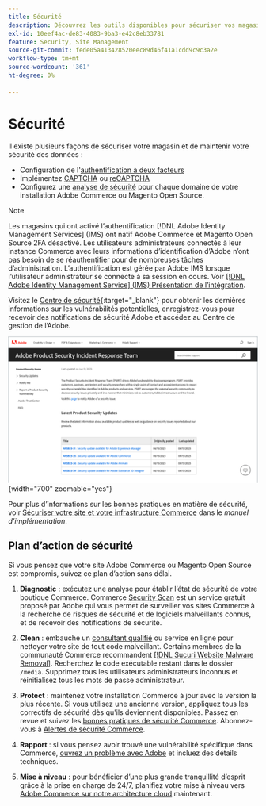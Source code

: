 ```yaml
---
title: Sécurité
description: Découvrez les outils disponibles pour sécuriser vos magasins et vos données, ainsi que des instructions pour un plan d’action de sécurité si vous détectez un compromis.
exl-id: 10eef4ac-de83-4083-9ba3-e42c8eb33781
feature: Security, Site Management
source-git-commit: fede05a413428520eec89d46f41a1cdd9c9c3a2e
workflow-type: tm+mt
source-wordcount: '361'
ht-degree: 0%

---
```


# Sécurité

Il existe plusieurs façons de sécuriser votre magasin et de maintenir votre sécurité des données :

- Configuration de l&#39;[authentification à deux facteurs](security-two-factor-authentication.md)
- Implémentez [CAPTCHA](security-captcha.md) ou [reCAPTCHA](security-google-recaptcha.md)
- Configurez une [analyse de sécurité](security-scan.md) pour chaque domaine de votre installation Adobe Commerce ou Magento Open Source.

>[!NOTE]
>
>Les magasins qui ont activé l’authentification [!DNL Adobe Identity Management Services] (IMS) ont natif Adobe Commerce et Magento Open Source 2FA désactivé. Les utilisateurs administrateurs connectés à leur instance Commerce avec leurs informations d’identification d’Adobe n’ont pas besoin de se réauthentifier pour de nombreuses tâches d’administration. L’authentification est gérée par Adobe IMS lorsque l’utilisateur administrateur se connecte à sa session en cours. Voir [[!DNL Adobe Identity Management Service] (IMS) Présentation de l’intégration &#x200B;](../getting-started/adobe-ims-integration-overview.md).

Visitez le [Centre de sécurité](https://helpx.adobe.com/fr/security.html){:target=&quot;_blank&quot;} pour obtenir les dernières informations sur les vulnérabilités potentielles, enregistrez-vous pour recevoir des notifications de sécurité Adobe et accédez au Centre de gestion de l’Adobe.

![Centre de sécurité](./assets/product-security-home.png){width="700" zoomable="yes"}

Pour plus d’informations sur les bonnes pratiques en matière de sécurité, voir [Sécuriser votre site et votre infrastructure Commerce](https://experienceleague.adobe.com/docs/commerce-operations/implementation-playbook/best-practices/launch/security-best-practices.html?lang=fr) dans le _manuel d’implémentation_.

## Plan d’action de sécurité

Si vous pensez que votre site Adobe Commerce ou Magento Open Source est compromis, suivez ce plan d’action sans délai.

1. **Diagnostic** : exécutez une analyse pour établir l’état de sécurité de votre boutique Commerce. Commerce [Security Scan](security-scan.md) est un service gratuit proposé par Adobe qui vous permet de surveiller vos sites Commerce à la recherche de risques de sécurité et de logiciels malveillants connus, et de recevoir des notifications de sécurité.

1. **Clean** : embauche un [consultant qualifié](https://solutionpartners.adobe.com/s/directory/?partner_type=1) ou service en ligne pour nettoyer votre site de tout code malveillant. Certains membres de la communauté Commerce recommandent [[!DNL Sucuri Website Malware Removal]](https://sucuri.net/website-antivirus/malware-removal). Recherchez le code exécutable restant dans le dossier `/media`. Supprimez tous les utilisateurs administrateurs inconnus et réinitialisez tous les mots de passe administrateur.

1. **Protect** : maintenez votre installation Commerce à jour avec la version la plus récente. Si vous utilisez une ancienne version, appliquez tous les correctifs de sécurité dès qu&#39;ils deviennent disponibles. Passez en revue et suivez les [bonnes pratiques de sécurité Commerce](https://www.adobe.com/content/dam/cc/en/trust-center/ungated/whitepapers/experience-cloud/adobe-commerce-best-practices-guide.pdf). Abonnez-vous à [Alertes de sécurité Commerce](https://www.adobe.com/subscription/adbeSecurityNotifications.html).

1. **Rapport** : si vous pensez avoir trouvé une vulnérabilité spécifique dans Commerce, [ouvrez un problème avec Adobe](https://hackerone.com/adobe?type=team) et incluez des détails techniques.

1. **Mise à niveau** : pour bénéficier d’une plus grande tranquillité d’esprit grâce à la prise en charge de 24/7, planifiez votre mise à niveau vers [Adobe Commerce sur notre architecture cloud](https://business.adobe.com/fr/products/magento/cloud-delivery.html) maintenant.
